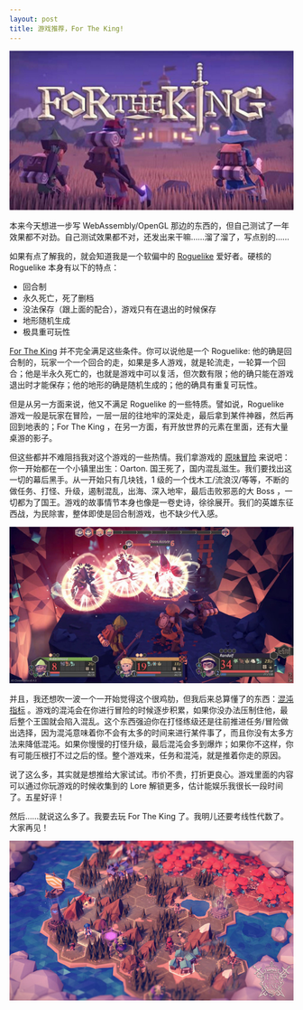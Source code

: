 ```yaml
---
layout: post
title: 游戏推荐，For The King!
---
```


![For The King](/assets/ftk.jpeg)

本来今天想进一步写 WebAssembly/OpenGL 那边的东西的，但自己测试了一年效果都不对劲。自己测试效果都不对，还发出来干嘛……溜了溜了，写点别的……

如果有点了解我的，就会知道我是一个软偏中的 [Roguelike](https://en.wikipedia.org/wiki/Roguelike) 爱好者。硬核的 Roguelike 本身有以下的特点：
- 回合制
- 永久死亡，死了删档
- 没法保存（跟上面的配合），游戏只有在退出的时候保存
- 地形随机生成
- 极具重可玩性

[For The King](https://store.steampowered.com/app/527230/For_The_King/) 并不完全满足这些条件。你可以说他是一个 Roguelike: 他的确是回合制的，玩家一个一个回合的走，如果是多人游戏，就是轮流走，一轮算一个回合；他是半永久死亡的，也就是游戏中可以复活，但次数有限；他的确只能在游戏退出时才能保存；他的地形的确是随机生成的；他的确具有重复可玩性。

但是从另一方面来说，他又不满足 Roguelike 的一些特质。譬如说，Roguelike 游戏一般是玩家在冒险，一层一层的往地牢的深处走，最后拿到某件神器，然后再回到地表的；For The King ，在另一方面，有开放世界的元素在里面，还有大量桌游的影子。

但这些都并不难阻挡我对这个游戏的一些热情。我们拿游戏的 [原味冒险](https://fortheking.gamepedia.com/For_The_King_(Gamemode)) 来说吧：你一开始都在一个小镇里出生：Oarton. 国王死了，国内混乱滋生。我们要找出这一切的幕后黑手。从一开始只有几块钱，1 级的一个伐木工/流浪汉/等等，不断的做任务、打怪、升级，遏制混乱，出海、深入地牢，最后击败邪恶的大 Boss ，一切都为了国王。游戏的故事情节本身也像是一卷史诗，徐徐展开。我们的英雄东征西战，为民除害，整体即使是回合制游戏，也不缺少代入感。

![FTK 打架](/assets/ftk_fight.jpg)

并且，我还想吹一波一个一开始觉得这个很鸡肋，但我后来总算懂了的东西：[混沌指标](https://fortheking.gamepedia.com/Chaos#The_Chaos_Meter) 。游戏的混沌会在你进行冒险的时候逐步积累，如果你没办法压制住他，最后整个王国就会陷入混乱。这个东西强迫你在打怪练级还是往前推进任务/冒险做出选择，因为混沌意味着你不会有太多的时间来进行某件事了，而且你没有太多方法来降低混沌。如果你慢慢的打怪升级，最后混沌会多到爆炸；如果你不这样，你有可能压根打不过之后的怪。整个游戏来，任务和混沌，就是推着你走的原因。

说了这么多，其实就是想推给大家试试。市价不贵，打折更良心。游戏里面的内容可以通过你玩游戏的时候收集到的 Lore 解锁更多，估计能娱乐我很长一段时间了。五星好评！

然后……就说这么多了。我要去玩 For The King 了。我明儿还要考线性代数了。大家再见！

![FTK 世界地图](/assets/ftk_world_map.jpg)
